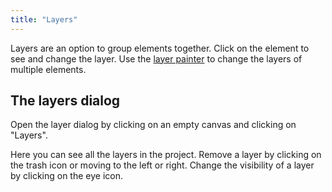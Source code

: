 ```yaml
---
title: "Layers"
---
```


Layers are an option to group elements together. Click on the element to see and change the layer. Use the [layer painter](painters/layer.md) to change the layers of multiple elements.

## The layers dialog

Open the layer dialog by clicking on an empty canvas and clicking on "Layers".

Here you can see all the layers in the project.
Remove a layer by clicking on the trash icon or moving to the left or right.
Change the visibility of a layer by clicking on the eye icon.
